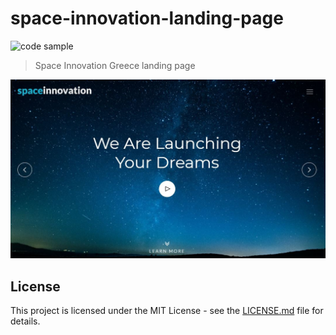 # space-innovation-landing-page

![code sample](https://img.shields.io/badge/code-sample-yellowgreen.svg?style=flat-square)

> Space Innovation Greece landing page

![sample](sample/sample.JPG)

## License

This project is licensed under the MIT License - see the [LICENSE.md](LICENSE.md) file for details.



